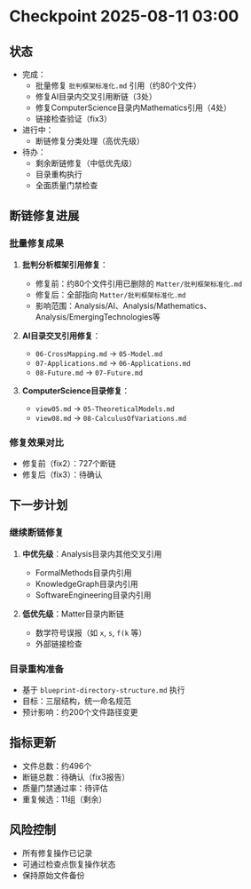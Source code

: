 # Checkpoint 2025-08-11 03:00

## 状态

- 完成：
  - 批量修复 `批判框架标准化.md` 引用（约80个文件）
  - 修复AI目录内交叉引用断链（3处）
  - 修复ComputerScience目录内Mathematics引用（4处）
  - 链接检查验证（fix3）
- 进行中：
  - 断链修复分类处理（高优先级）
- 待办：
  - 剩余断链修复（中低优先级）
  - 目录重构执行
  - 全面质量门禁检查

## 断链修复进展

### 批量修复成果

1. **批判分析框架引用修复**：
   - 修复前：约80个文件引用已删除的 `Matter/批判框架标准化.md`
   - 修复后：全部指向 `Matter/批判框架标准化.md`
   - 影响范围：Analysis/AI、Analysis/Mathematics、Analysis/EmergingTechnologies等

2. **AI目录交叉引用修复**：
   - `06-CrossMapping.md` → `05-Model.md`
   - `07-Applications.md` → `06-Applications.md`
   - `08-Future.md` → `07-Future.md`

3. **ComputerScience目录修复**：
   - `view05.md` → `05-TheoreticalModels.md`
   - `view08.md` → `08-CalculusOfVariations.md`

### 修复效果对比

- 修复前（fix2）：727个断链
- 修复后（fix3）：待确认

## 下一步计划

### 继续断链修复

1. **中优先级**：Analysis目录内其他交叉引用
   - FormalMethods目录内引用
   - KnowledgeGraph目录内引用
   - SoftwareEngineering目录内引用

2. **低优先级**：Matter目录内断链
   - 数学符号误报（如 `x`, `s`, `f(k` 等）
   - 外部链接检查

### 目录重构准备

- 基于 `blueprint-directory-structure.md` 执行
- 目标：三层结构，统一命名规范
- 预计影响：约200个文件路径变更

## 指标更新

- 文件总数：约496个
- 断链总数：待确认（fix3报告）
- 质量门禁通过率：待评估
- 重复候选：11组（剩余）

## 风险控制

- 所有修复操作已记录
- 可通过检查点恢复操作状态
- 保持原始文件备份
